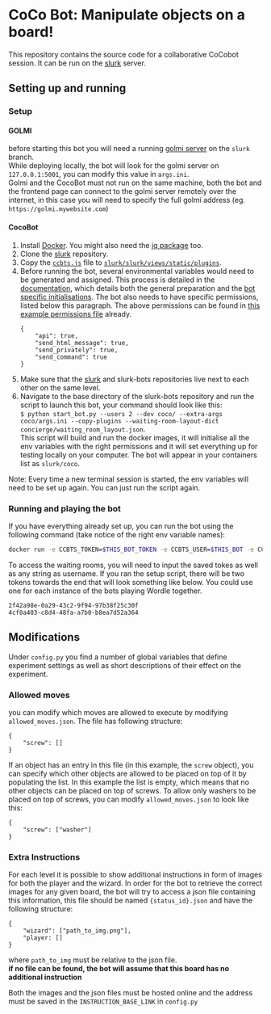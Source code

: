 # CoCo Bot: Manipulate objects on a board!

This repository contains the source code for a collaborative CoCobot session. It can be run on the [slurk](https://github.com/clp-research/slurk) server. 


## Setting up and running

### Setup 


#### GOLMI
before starting this bot you will need a running [golmi server](https://github.com/clp-research/golmi) on the `slurk` branch.  
While deploying locally, the bot will look for the golmi server on `127.0.0.1:5001`, you can modify this value in `args.ini`.  
Golmi and the CocoBot must not run on the same machine, both the bot and the frontend page can connect to the golmi server remotely over the internet, in this case you will need to specify the full golmi address (eg. `https://golmi.mywebsite.com`)

#### CocoBot
1. Install [Docker](https://docs.docker.com/get-docker/). You might also need the [jq package](https://stedolan.github.io/jq/download/) too. 
2. Clone the [slurk](https://github.com/clp-research/slurk) repository.
3. Copy the [```ccbts.js```](ccbts.js) file to [```slurk/slurk/views/static/plugins```](https://github.com/clp-research/slurk/tree/master/slurk/views/static/plugins). 
4. Before running the bot, several environmental variables would need to be generated and assigned. This process is detailed in the [documentation](https://clp-research.github.io/slurk/slurk_gettingstarted.html), which details both the general preparation and the [bot specific initialisations](https://clp-research.github.io/slurk/slurk_gettingstarted.html#chatting-with-a-bot). The bot also needs to have specific permissions, listed below this paragraph. The above permissions can be found in [this example permissions file](https://github.com/clp-research/slurk-bots/blob/ccbts/ccbts/data/bot_permissions.json) already.  
    ```
    {
        "api": true,
        "send_html_message": true,
        "send_privately": true,
        "send_command": true
    }
    ```
 4. Make sure that the [slurk](https://github.com/clp-research/slurk) and slurk-bots repositories live next to each other on the same level.
 5. Navigate to the base directory of the slurk-bots repository and run the script to launch this bot, your command should look like this:  
 ```$ python start_bot.py --users 2 --dev coco/ --extra-args coco/args.ini --copy-plugins --waiting-room-layout-dict concierge/waiting_room_layout.json```.  
 This script will build and run the docker images, it will initialise all the env variables with the right permissions and it will set everything up for testing locally on your computer. The bot will appear in your containers list as ```slurk/coco```.

Note: Every time a new terminal session is started, the env variables will need to be set up again. You can just run the script again. 
    
### Running and playing the bot

If you have everything already set up, you can run the bot using the following command (take notice of the right env variable names):    
```bash
docker run -e CCBTS_TOKEN=$THIS_BOT_TOKEN -e CCBTS_USER=$THIS_BOT -e CCBTS_TASK_ID=$TASK_ID -e SLURK_WAITING_ROOM=$WAITING_ROOM -e SLURK_PORT=5000 --net="host" slurk/ccbts-bot &
```

To access the waiting rooms, you will need to input the saved tokes as well as any string as username. If you ran the setup script, there will be two tokens towards the end that will look something like below. You could use one for each instance of the bots playing Wordle together. 
```
2f42a98e-0a29-43c2-9f94-97b38f25c30f
4cf0a403-c8d4-48fa-a7b0-b8ea7d52a364
```


## Modifications
Under `config.py` you find a number of global variables that define experiment settings as well as short descriptions of their effect on the experiment.

### Allowed moves  
you can modify which moves are allowed to execute by modifying `allowed_moves.json`. The file has following structure:
```
{
    "screw": []
}
```

If an object has an entry in this file (in this example, the `screw` object), you can specify which other objects are allowed to be placed on top of it by populating the list. In this example the list is empty, which means that no other objects can be placed on top of screws. To allow only washers to be placed on top of screws, you can modify `allowed_moves.json` to look like this:
```
{
    "screw": ["washer"]
}
```

### Extra Instructions
For each level it is possible to show additional instructions in form of images for both the player and the wizard. In order for the bot to retrieve the correct images for any given board, the bot will try to access a json file containing this information, this file should be named `{status_id}.json` and have the following structure:

```
{
    "wizard": ["path_to_img.png"],
    "player: []
}
```

where `path_to_img` must be relative to the json file.  
**if no file can be found, the bot will assume that this board has no additional instruction**  

Both the images and the json files must be hosted online and the address must be saved in the `INSTRUCTION_BASE_LINK` in `config.py`